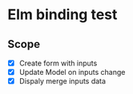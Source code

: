 # Elm binding test

## Scope

 - [x] Create form with inputs
 - [x] Update Model on inputs change
 - [x] Dispaly merge inputs data 
